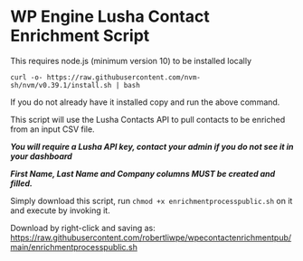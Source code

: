 # WP Engine Lusha Contact Enrichment Script
This requires node.js (minimum version 10) to be installed locally

`curl -o- https://raw.githubusercontent.com/nvm-sh/nvm/v0.39.1/install.sh | bash`

If you do not already have it installed copy and run the above command.

This script will use the Lusha Contacts API to pull contacts to be enriched
from an input CSV file.

***You will require a Lusha API key, contact your admin if you do not see it in your dashboard***

***First Name, Last Name and Company columns MUST be created and filled.***

Simply download this script, run `chmod +x enrichmentprocesspublic.sh` on it and execute by
invoking it.

Download by right-click and saving as: 
https://raw.githubusercontent.com/robertliwpe/wpecontactenrichmentpub/main/enrichmentprocesspublic.sh
